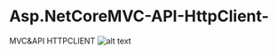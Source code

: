# Asp.NetCoreMVC-API-HttpClient-
MVC&amp;API HTTPCLIENT
![alt text](https://www.tech-prastish.com/wp-content/uploads/2019/01/ASP.NET-MVC-Web-API.jpg)
